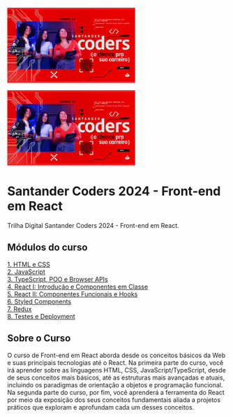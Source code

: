 ![santander-coders-2024](img/santander-coders-2024.jpeg)

<img alt="Mensagens HTTP" src="img/santander-coders-2024.jpeg" width="293px" height="172px" />

# Santander Coders 2024 - Front-end em React

Trilha Digital Santander Coders 2024 - Front-end em React.


## Módulos do curso

[1. HTML e CSS](1%20-%20HTML%20e%20CSS/html-e-css.md)<br>
[2.	JavaScript]()<br>
[3.	TypeScript, POO e Browser APIs]()<br>
[4.	React I: Introdução e Componentes em Classe]()<br>
[5.	React II: Componentes Funcionais e Hooks]()<br>
[6.	Styled Components]()<br>
[7.	Redux]()<br>
[8.	Testes e Deployment]()<br>

## Sobre o Curso

O curso de Front-end em React aborda desde os conceitos básicos da Web e suas principais tecnologias até o React. Na primeira parte do curso, você irá aprender sobre as linguagens HTML, CSS, JavaScript/TypeScript, desde de seus conceitos mais básicos, até as estruturas mais avançadas e atuais, incluindo os paradigmas de orientação a objetos e programação funcional. Na segunda parte do curso, por fim, você aprenderá a ferramenta do React por meio da exposição dos seus conceitos fundamentais aliada a projetos práticos que exploram e aprofundam cada um desses conceitos.
